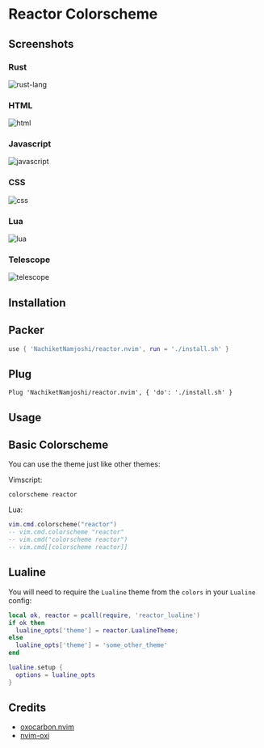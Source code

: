 # Reactor Colorscheme

## Screenshots

### Rust
![rust-lang](screenshots/rust.png)

### HTML
![html](screenshots/html.png)

### Javascript
![javascript](screenshots/node.png)

### CSS
![css](screenshots/css.png)

### Lua
![lua](screenshots/lua.png)

### Telescope
![telescope](screenshots/telescope.png)

## Installation

## Packer

```lua
use { 'NachiketNamjoshi/reactor.nvim', run = './install.sh' }
```

## Plug

```vimscript
Plug 'NachiketNamjoshi/reactor.nvim', { 'do': './install.sh' }
```

## Usage

## Basic Colorscheme

You can use the theme just like other themes:

Vimscript:

```vimscript
colorscheme reactor
```

Lua:

```lua
vim.cmd.colorscheme("reactor")
-- vim.cmd.colorscheme "reactor"
-- vim.cmd("colorscheme reactor")
-- vim.cmd[[colorscheme reactor]]
```

## Lualine

You will need to require the `Lualine` theme from the `colors` in your `Lualine`
config:

```lua
local ok, reactor = pcall(require, 'reactor_lualine')
if ok then
  lualine_opts['theme'] = reactor.LualineTheme;
else
  lualine_opts['theme'] = 'some_other_theme'
end

lualine.setup {
  options = lualine_opts
}
```

## Credits

- [oxocarbon.nvim](https://github.com/shaunsingh/oxocarbon.nvim)
- [nvim-oxi](https://github.com/noib3/nvim-oxi)

<!-- vim: set ft=markdown: -->